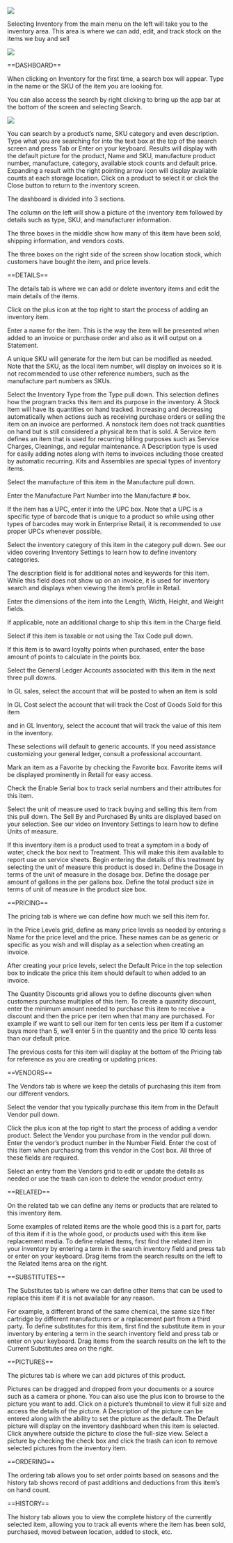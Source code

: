 ![](image_1.5dd57f5e.png)





Selecting Inventory from the main menu on the left will take you to the inventory area. This area is where we can add, edit, and track stock on the items we buy and sell



![](image_2.2bd7ec16.png)





==DASHBOARD==

  When clicking on Inventory for the first time, a search box will appear. Type in the name or the SKU of the item you are looking for.

  


You can also access the search by right clicking to bring up the app bar at the bottom of the screen and selecting Search.



![](image_3.009e8c05.png)



You can search by a product’s name, SKU category and even description. Type what you are searching for into the text box at the top of the search screen and press Tab or Enter on your keyboard. Results will display with the default picture for the product, Name and SKU, manufacture product number, manufacture, category, available stock counts and default price. Expanding a result with the right pointing arrow icon will display available counts at each storage location. Click on a product to select it or click the Close button to return to the inventory screen.

  

  


The dashboard is divided into 3 sections.



The column on the left will show a picture of the inventory item followed by details such as type, SKU, and manufacturer information.



The three boxes in the middle show how many of this item have been sold, shipping information, and vendors costs.



The three boxes on the right side of the screen show location stock, which customers have bought the item, and price levels.





==DETAILS==



The details tab is where we can add or delete inventory items and edit the main details of the items.



Click on the plus icon at the top right to start the process of adding an inventory item.

Enter a name for the item. This is the way the item will be presented when added to an invoice or purchase order and also as it will output on a Statement.



A unique SKU will generate for the item but can be modified as needed. Note that the SKU, as the local item number, will display on invoices so it is not recommended to use other reference numbers, such as the manufacture part numbers as SKUs.



Select the Inventory Type from the Type pull down. This selection defines how the program tracks this item and its purpose in the inventory. A Stock Item will have its quantities on hand tracked. Increasing and decreasing automatically when actions such as receiving purchase orders or selling the item on an invoice are performed. A nonstock item does not track quantities on hand but is still considered a physical item that is sold. A Service item defines an item that is used for recurring billing purposes such as Service Charges, Cleanings, and regular maintenance. A Description type is used for easily adding notes along with items to invoices including those created by automatic recurring. Kits and Assemblies are special types of inventory items.



Select the manufacture of this item in the Manufacture pull down.

Enter the Manufacture Part Number into the Manufacture # box.



If the item has a UPC, enter it into the UPC box. Note that a UPC is a specific type of barcode that is unique to a product so while using other types of barcodes may work in Enterprise Retail, it is recommended to use proper UPCs whenever possible.

Select the inventory category of this item in the category pull down. See our video covering Inventory Settings to learn how to define inventory categories.



The description field is for additional notes and keywords for this item. While this field does not show up on an invoice, it is used for inventory search and displays when viewing the item’s profile in Retail.

Enter the dimensions of the item into the Length, Width, Height, and Weight fields.

If applicable, note an additional charge to ship this item in the Charge field.

Select if this item is taxable or not using the Tax Code pull down.

If this item is to award loyalty points when purchased, enter the base amount of points to calculate in the points box.



Select the General Ledger Accounts associated with this item in the next three pull downs.

In GL sales, select the account that will be posted to when an item is sold

In GL Cost select the account that will track the Cost of Goods Sold for this item

and in GL Inventory, select the account that will track the value of this item in the inventory.

These selections will default to generic accounts. If you need assistance customizing your general ledger, consult a professional accountant.



Mark an item as a Favorite by checking the Favorite box. Favorite items will be displayed prominently in Retail for easy access.



Check the Enable Serial box to track serial numbers and their attributes for this item.

Select the unit of measure used to track buying and selling this item from this pull down. The Sell By and Purchased By units are displayed based on your selection. See our video on Inventory Settings to learn how to define Units of measure.



If this inventory item is a product used to treat a symptom in a body of water, check the box next to Treatment. This will make this item available to report use on service sheets. Begin entering the details of this treatment by selecting the unit of measure this product is dosed in. Define the Dosage in terms of the unit of measure in the dosage box. Define the dosage per amount of gallons in the per gallons box. Define the total product size in terms of unit of measure in the product size box.





==PRICING==

  The pricing tab is where we can define how much we sell this item for.

  


In the Price Levels grid, define as many price levels as needed by entering a Name for the price level and the price. These names can be as generic or specific as you wish and will display as a selection when creating an invoice.

  


After creating your price levels, select the Default Price in the top selection box to indicate the price this item should default to when added to an invoice.

The Quantity Discounts grid allows you to define discounts given when customers purchase multiples of this item. To create a quantity discount, enter the minimum amount needed to purchase this item to receive a discount and then the price per item when that many are purchased. For example if we want to sell our item for ten cents less per item if a customer buys more than 5, we’ll enter 5 in the quantity and the price 10 cents less than our default price.

The previous costs for this item will display at the bottom of the Pricing tab for reference as you are creating or updating prices.





==VENDORS==

  The Vendors tab is where we keep the details of purchasing this item from our different vendors.


Select the vendor that you typically purchase this item from in the Default Vendor pull down.



Click the plus icon at the top right to start the process of adding a vendor product. Select the Vendor you purchase from in the vendor pull down. Enter the vendor’s product number in the Number Field. Enter the cost of this item when purchasing from this vendor in the Cost box. All three of these fields are required.

Select an entry from the Vendors grid to edit or update the details as needed or use the trash can icon to delete the vendor product entry.





==RELATED==

  On the related tab we can define any items or products that are related to this inventory item.

  


Some examples of related items are the whole good this is a part for, parts of this item if it is the whole good, or products used with this item like replacement media. To define related items, first find the related item in your inventory by entering a term in the search inventory field and press tab or enter on your keyboard. Drag items from the search results on the left to the Related Items area on the right.





==SUBSTITUTES==

  The Substitutes tab is where we can define other items that can be used to replace this item if it is not available for any reason.

  


For example, a different brand of the same chemical, the same size filter cartridge by different manufacturers or a replacement part from a third party. To define substitutes for this item, first find the substitute item in your inventory by entering a term in the search inventory field and press tab or enter on your keyboard. Drag items from the search results on the left to the Current Substitutes area on the right.





==PICTURES==

  The pictures tab is where we can add pictures of this product.

  


Pictures can be dragged and dropped from your documents or a source such as a camera or phone. You can also use the plus icon to browse to the picture you want to add. Click on a picture’s thumbnail to view it full size and access the details of the picture. A Description of the picture can be entered along with the ability to set the picture as the default. The Default picture will display on the inventory dashboard when this item is selected. Click anywhere outside the picture to close the full-size view. Select a picture by checking the check box and click the trash can icon to remove selected pictures from the inventory item.





==ORDERING==

  The ordering tab allows you to set order points based on seasons and the history tab shows record of past additions and deductions from this item’s on hand count.






==HISTORY==

The history tab allows you to view the complete history of the currently selected item, allowing you to track all events where the item has been sold, purchased, moved between location, added to stock, etc.



